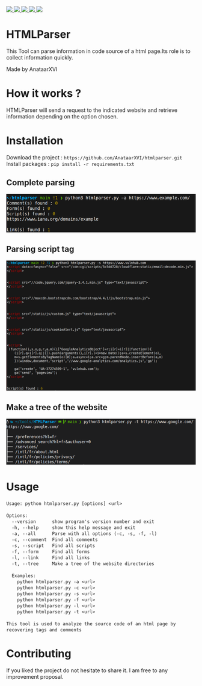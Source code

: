 <a target="_blank" href="https://img.shields.io/badge/platform-linux-success.svg" rel="noopener noreferrer">
    <img src="https://img.shields.io/badge/platform-linux-success.svg">
</a>
<a target="_blank" href="https://img.shields.io/badge/platform-windows-success.svg" rel="noopener noreferrer">
    <img src="https://img.shields.io/badge/platform-windows-success.svg">
</a>
<a target="_blank" href="https://img.shields.io/badge/version-1.0.0-yellow" rel="noopener noreferrer">
    <img src="https://img.shields.io/badge/version-1.0.0-yellow">
</a>
<a href="https://www.python.org/" rel="nofollow">
    <img src="https://img.shields.io/badge/python-3.10-red">
</a>
<a href="https://github.com/msd0pe-1/cve-maker-master/blob/master/LICENSE" rel="nofollow">
    <img src="https://img.shields.io/badge/license-GPLv3-9cf.svg">
</a>

# HTMLParser
 This Tool can parse information in code source of a html page.Its role is to collect information quickly.

 Made by AnataarXVI

# How it works ?

HTMLParser will send a request to the indicated website and retrieve information depending on the option chosen.

# Installation

Download the project : `https://github.com/AnataarXVI/htmlparser.git`
Install packages : `pip install -r requirements.txt`

## Complete parsing

![example_image1](/assets/2022-08-18_20-13.png)

## Parsing script tag
![2022-08-18_20-28](/assets/2022-08-18_20-28.png)

## Make a tree of the website

![2022-09-11_19-46](/assets/2022-09-11_19-46.png)

# Usage

```
Usage: python htmlparser.py [options] <url>

Options:
  --version      show program's version number and exit
  -h, --help     show this help message and exit
  -a, --all      Parse with all options (-c, -s, -f, -l)
  -c, --comment  Find all comments
  -s, --script   Find all scripts
  -f, --form     Find all forms
  -l, --link     Find all links
  -t, --tree     Make a tree of the website directories

  Examples:
    python htmlparser.py -a <url>
    python htmlparser.py -c <url>
    python htmlparser.py -s <url>
    python htmlparser.py -f <url>
    python htmlparser.py -l <url>
    python htmlparser.py -t <url>

This tool is used to analyze the source code of an html page by recovering tags and comments

```

# Contributing

If you liked the project do not hesitate to share it. I am free to any improvement proposal.